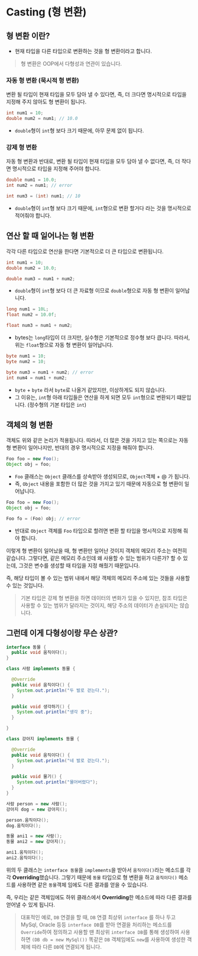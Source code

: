 # Casting (형 변환)

## 형 변환 이란?

- 현재 타입을 다른 타입으로 변환하는 것을 형 변환이라고 합니다.

> 형 변환은 OOP에서 다형성과 연관이 있습니다.

### 자동 형 변환 (묵시적 형 변환)

변환 될 타입이 현재 타입을 모두 담아 낼 수 있다면,
즉, 더 크다면 명시적으로 타입을 지정해 주지 않아도 형 변환이 됩니다.

```java
int num1 = 10;
double num2 = num1; // 10.0
```

- `double`형이 `int`형 보다 크기 때문에, 아무 문제 없이 됩니다.

### 강제 형 변환

자동 형 변환과 반대로, 변환 될 타입이 현재 타입을 모두 담아 낼 수 없다면,
즉, 더 작다면 명시적으로 타입을 지정해 주어야 합니다.

```java
double num1 = 10.0;
int num2 = num1; // error

int num3 = (int) num1; // 10
```

- `double`형이 `int`형 보다 크기 때문에,
`int`형으로 변환 할거다 라는 것을 명시적으로 적어줘야 합니다.

## 연산 할 때 일어나는 형 변환

각각 다른 타입으로 연산을 한다면 기본적으로 더 큰 타입으로 변환됩니다.

```java
int num1 = 10;
double num2 = 10.0;

double num3 = num1 + num2;
```

- `double`형이 `int`형 보다 더 큰 자료형 이므로 `double`형으로 자동 형 변환이 일어납니다.

```java
long num1 = 10L;
float num2 = 10.0f;

float num3 = num1 + num2;
```

- bytes는 `long`타입이 더 크지만, 실수형은 기본적으로 정수형 보다 큽니다. 따라서, 위는 `float`형으로 자동 형 변환이 일어납니다.

```java
byte num1 = 10;
byte num2 = 10;

byte num3 = num1 + num2; // error
int num4 = num1 + num2;
```

- `byte` + `byte` 라서 `byte`로 나올거 같았지만, 이상하게도 되지 않습니다.
- 그 이유는, `int`형 아래 타입들은 연산을 하게 되면 모두 `int`형으로 변환되기 떄문입니다. (정수형의 기본 타입은 `int`)

## 객체의 형 변환

객체도 위와 같은 논리가 적용됩니다. 따라서, 더 많은 것을 가지고 있는 쪽으로는 자동 형 변환이 일어나지만, 반대의 경우 명시적으로 지정을 해줘야 합니다.

```java
Foo foo = new Foo();
Object obj = foo;
```

- `Foo` 클래스는 `Object` 클래스를 상속받아 생성되므로, `Object`객체 + @ 가 됩니다.
- 즉, `Object` 내용을 포함한 더 많은 것을 가지고 있기 때문에 자동으로 형 변환이 일어납니다.

```java
Foo foo = new Foo();
Object obj = foo;

Foo fo = (Foo) obj; // error
```

- 반대로 `Object` 객체를 `Foo` 타입으로 할려면 변환 할 타입을 명시적으로 지정해 줘야 합니다.

이렇게 형 변환이 일어났을 때, 형 변환만 일어난 것이지 객체의 메모리 주소는 여전히 같습니다.
그렇다면, 같은 메모리 주소인데 왜 사용할 수 있는 범위가 다른가? 할 수 있는데,
그것은 변수를 생성할 때 타입을 지정 해줬기 때문입니다.

즉, 해당 타입이 볼 수 있는 범위 내에서 해당 객체의 메모리 주소에 있는 것들을 사용할 수 있는 것입니다.

> 기본 타입은 강제 형 변환을 하면 데이터의 변화가 있을 수 있지만, 참조 타입은 사용할 수 있는 범위가 달라지는 것이지, 해당 주소의 데이터가 손실되지는 않습니다.

## 그런데 이게 다형성이랑 무슨 상관?

```java
interface 동물 {
  public void 움직이다();
}

class 사람 implements 동물 {

  @Override
  public void 움직이다() {
    System.out.println("두 발로 걷는다.");
  }

  public void 생각하기() {
    System.out.println("생각 중");
  }

}

class 강아지 implements 동물 {

  @Override
  public void 움직이다() {
    System.out.println("네 발로 걷는다.");
  }

  public void 물기() {
    System.out.println("물어버렸다");
  }
}
```

```java
사람 person = new 사람();
강아지 dog = new 강아지();

person.움직이다();
dog.움직이다();

동물 ani1 = new 사람();
동물 ani2 = new 강아지();

ani1.움직이다();
ani2.움직이다();
```

위의 두 클래스는 `interface 동물`을 `implements`을 받아서 `움직이다()`라는 메소드를 각각 **Overriding**했습니다.
그렇기 때문에 `동물` 타입으로 형 변환을 하고 `움직이다()` 메소드를 사용하면 같은 `동물`객체 임에도 다른 결과를 얻을 수 있습니다.

즉, 우리는 같은 객체임에도 하위 클래스에서 **Overriding**한 메소드에 따라 다른 결과를 얻어낼 수 있게 됩니다.

> 대표적인 예로, `DB` 연결을 할 때, `DB` 연결 최상위 `interface` 를 하나 두고 MySql, Oracle 등등 `interface DB`를 받아
> 연결을 처리하는 메소드를 `Override`하여 정의하고 사용할 땐 최상위 `interface DB`를 통해 생성하여 사용하면 `(DB db = new MySql())`
> 똑같은 `DB` 객체임에도 `new`를 사용하여 생성한 객체에 따라 다른 `DB`에 연결되게 됩니다.
